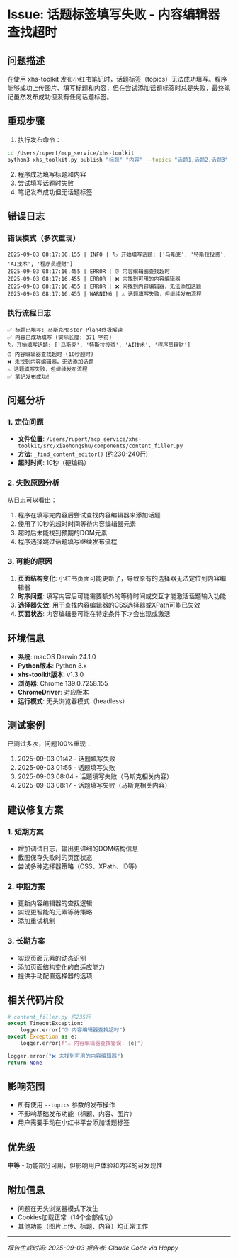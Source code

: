 # Issue: 话题标签填写失败 - 内容编辑器查找超时

## 问题描述
在使用 xhs-toolkit 发布小红书笔记时，话题标签（topics）无法成功填写。程序能够成功上传图片、填写标题和内容，但在尝试添加话题标签时总是失败，最终笔记虽然发布成功但没有任何话题标签。

## 重现步骤
1. 执行发布命令：
```bash
cd /Users/rupert/mcp_service/xhs-toolkit
python3 xhs_toolkit.py publish "标题" "内容" --topics "话题1,话题2,话题3"
```
2. 程序成功填写标题和内容
3. 尝试填写话题时失败
4. 笔记发布成功但无话题标签

## 错误日志
### 错误模式（多次重现）
```
2025-09-03 08:17:06.155 | INFO | 🏷️ 开始填写话题: ['马斯克', '特斯拉投资', 'AI技术', '程序员理财']
2025-09-03 08:17:16.455 | ERROR | ⏰ 内容编辑器查找超时
2025-09-03 08:17:16.455 | ERROR | ❌ 未找到可用的内容编辑器
2025-09-03 08:17:16.455 | ERROR | ❌ 未找到内容编辑器，无法添加话题
2025-09-03 08:17:16.455 | WARNING | ⚠️ 话题填写失败，但继续发布流程
```

### 执行流程日志
```
✅ 标题已填写: 马斯克Master Plan4终极解读
✅ 内容已成功填写 (实际长度: 371 字符)
🏷️ 开始填写话题: ['马斯克', '特斯拉投资', 'AI技术', '程序员理财']
⏰ 内容编辑器查找超时 (10秒超时)
❌ 未找到内容编辑器，无法添加话题
⚠️ 话题填写失败，但继续发布流程
✅ 笔记发布成功!
```

## 问题分析

### 1. 定位问题
- **文件位置**: `/Users/rupert/mcp_service/xhs-toolkit/src/xiaohongshu/components/content_filler.py`
- **方法**: `_find_content_editor()` (约230-240行)
- **超时时间**: 10秒（硬编码）

### 2. 失败原因分析
从日志可以看出：
1. 程序在填写完内容后尝试查找内容编辑器来添加话题
2. 使用了10秒的超时时间等待内容编辑器元素
3. 超时后未能找到预期的DOM元素
4. 程序选择跳过话题填写继续发布流程

### 3. 可能的原因
1. **页面结构变化**: 小红书页面可能更新了，导致原有的选择器无法定位到内容编辑器
2. **时序问题**: 填写内容后可能需要额外的等待时间或交互才能激活话题输入功能
3. **选择器失效**: 用于查找内容编辑器的CSS选择器或XPath可能已失效
4. **页面状态**: 内容编辑器可能在特定条件下才会出现或激活

## 环境信息
- **系统**: macOS Darwin 24.1.0
- **Python版本**: Python 3.x
- **xhs-toolkit版本**: v1.3.0
- **浏览器**: Chrome 139.0.7258.155
- **ChromeDriver**: 对应版本
- **运行模式**: 无头浏览器模式（headless）

## 测试案例
已测试多次，问题100%重现：
1. 2025-09-03 01:42 - 话题填写失败
2. 2025-09-03 01:55 - 话题填写失败
3. 2025-09-03 08:04 - 话题填写失败（马斯克相关内容）
4. 2025-09-03 08:17 - 话题填写失败（马斯克相关内容）

## 建议修复方案

### 1. 短期方案
- 增加调试日志，输出更详细的DOM结构信息
- 截图保存失败时的页面状态
- 尝试多种选择器策略（CSS、XPath、ID等）

### 2. 中期方案
- 更新内容编辑器的查找逻辑
- 实现更智能的元素等待策略
- 添加重试机制

### 3. 长期方案
- 实现页面元素的动态识别
- 添加页面结构变化的自适应能力
- 提供手动配置选择器的选项

## 相关代码片段
```python
# content_filler.py 约235行
except TimeoutException:
    logger.error("⏰ 内容编辑器查找超时")
except Exception as e:
    logger.error(f"⚠️ 内容编辑器查找错误: {e}")

logger.error("❌ 未找到可用的内容编辑器")
return None
```

## 影响范围
- 所有使用 `--topics` 参数的发布操作
- 不影响基础发布功能（标题、内容、图片）
- 用户需要手动在小红书平台添加话题标签

## 优先级
**中等** - 功能部分可用，但影响用户体验和内容的可发现性

## 附加信息
- 问题在无头浏览器模式下发生
- Cookies加载正常（14个全部成功）
- 其他功能（图片上传、标题、内容）均正常工作

---
*报告生成时间: 2025-09-03*
*报告者: Claude Code via Happy*